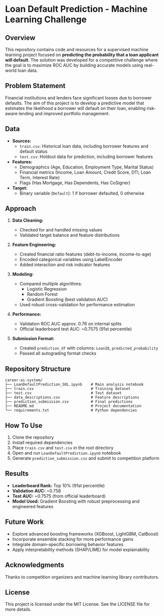# Loan Default Prediction - Machine Learning Challenge

## Overview

This repository contains code and resources for a supervised machine learning project focused on **predicting the probability that a loan applicant will default**. The solution was developed for a competitive challenge where the goal is to maximize ROC AUC by building accurate models using real-world loan data.

## Problem Statement

Financial institutions and lenders face significant losses due to borrower defaults. The aim of this project is to develop a predictive model that estimates the likelihood a borrower will default on their loan, enabling risk-aware lending and improved portfolio management.

## Data

- **Sources:**  
  - `train.csv`: Historical loan data, including borrower features and default status  
  - `test.csv`: Holdout data for prediction, including borrower features  
- **Features:**  
  - Demographics (Age, Education, Employment Type, Marital Status)  
  - Financial metrics (Income, Loan Amount, Credit Score, DTI, Loan Term, Interest Rate)  
  - Flags (Has Mortgage, Has Dependents, Has CoSigner)  
- **Target:**  
  - Binary variable (`Default`): 1 if borrower defaulted, 0 otherwise

## Approach

1. **Data Cleaning:**  
   - Checked for and handled missing values  
   - Validated target balance and feature distributions  

2. **Feature Engineering:**  
   - Created financial ratio features (debt-to-income, income-to-age)  
   - Encoded categorical variables using LabelEncoder  
   - Added interaction and risk indicator features  

3. **Modeling:**  
   - Compared multiple algorithms:  
      - Logistic Regression  
      - Random Forest  
      - Gradient Boosting (best validation AUC)  
   - Used robust cross-validation for performance estimation  

4. **Performance:**  
   - Validation ROC AUC approx. 0.76 on internal splits  
   - Official leaderboard test AUC: ~0.7575 (91st percentile)  

5. **Submission Format:**  
   - Created `prediction_df` with columns: `LoanID`, `predicted_probability`  
   - Passed all autograding format checks  

## Repository Structure
```
career-ai-system/
├── LoanDefaultPrediction_SOL.ipynb    # Main analysis notebook
├── train.csv                          # Training dataset
├── test.csv                           # Test dataset  
├── data_descriptions.csv              # Feature descriptions
├── prediction_submission.csv          # Final predictions
├── README.md                          # Project documentation
└── requirements.txt                   # Python dependencies
```

## How To Use

1. Clone the repository  
2. Install required dependencies
3. Place `train.csv` and `test.csv` in the root directory  
4. Open and run `LoanDefaultPrediction.ipynb` notebook  
5. Generate `prediction_submission.csv` and submit to competition platform  

## Results

- **Leaderboard Rank:** Top 10% (91st percentile)  
- **Validation AUC:** ~0.758  
- **Test AUC:** ~0.7575 (from official leaderboard)  
- **Model Used:** Gradient Boosting with robust preprocessing and engineered features  

## Future Work

- Explore advanced boosting frameworks (XGBoost, LightGBM, CatBoost)  
- Incorporate ensemble stacking for more performance gains  
- Integrate domain-specific borrowing behavior features  
- Apply interpretability methods (SHAP/LIME) for model explainability  

## Acknowledgments

Thanks to competition organizers and machine learning library contributors.

## License
This project is licensed under the MIT License. See the LICENSE file for more details.

